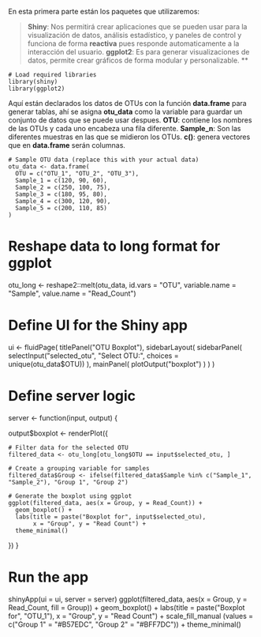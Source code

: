 En esta primera parte están los paquetes que utilizaremos:
>**Shiny**: Nos permitirá crear aplicaciones que se pueden usar para la visualización de datos, análisis estadístico, y paneles de control y funciona de forma **reactiva** pues responde automaticamente a la interacción del usuario.
>**ggplot2**: Es para generar visualizaciones de datos, permite crear gráficos de forma modular y personalizable.
**
```
# Load required libraries
library(shiny)
library(ggplot2)
```
Aquí están declarados los datos de OTUs con la función **data.frame** para generar tablas, ahí se asigna **otu_data** como la variable para guardar un conjunto de datos que se puede usar despues.
**OTU**: contiene los nombres de las OTUs y cada uno encabeza una fila diferente.
**Sample_n**: Son las diferentes muestras en las que se midieron los OTUs.
**c()**: genera vectores que en **data.frame** serán columnas.
```
# Sample OTU data (replace this with your actual data)
otu_data <- data.frame(
  OTU = c("OTU_1", "OTU_2", "OTU_3"),
  Sample_1 = c(120, 90, 60),
  Sample_2 = c(250, 100, 75),
  Sample_3 = c(180, 95, 80),
  Sample_4 = c(300, 120, 90),
  Sample_5 = c(200, 110, 85)
)
```

# Reshape data to long format for ggplot
otu_long <- reshape2::melt(otu_data, id.vars = "OTU", variable.name = "Sample", value.name = "Read_Count")

# Define UI for the Shiny app
ui <- fluidPage(
  titlePanel("OTU Boxplot"),
  sidebarLayout(
    sidebarPanel(
      selectInput("selected_otu", "Select OTU:", choices = unique(otu_data$OTU))
    ),
    mainPanel(
      plotOutput("boxplot")
    )
  )
)

# Define server logic
server <- function(input, output) {
  
  output$boxplot <- renderPlot({
    
    # Filter data for the selected OTU
    filtered_data <- otu_long[otu_long$OTU == input$selected_otu, ]
    
    # Create a grouping variable for samples
    filtered_data$Group <- ifelse(filtered_data$Sample %in% c("Sample_1", "Sample_2"), "Group 1", "Group 2")
    
    # Generate the boxplot using ggplot
    ggplot(filtered_data, aes(x = Group, y = Read_Count)) +
      geom_boxplot() +
      labs(title = paste("Boxplot for", input$selected_otu),
           x = "Group", y = "Read Count") +
      theme_minimal()
  })
}

# Run the app
shinyApp(ui = ui, server = server)
  ggplot(filtered_data, aes(x = Group, y = Read_Count, fill = Group)) +
  geom_boxplot() +
  labs(title = paste("Boxplot for", "OTU_1"),
       x = "Group", y = "Read Count") +
  scale_fill_manual (values = c("Group 1" = "#B57EDC", "Group 2" = "#BFF7DC")) + theme_minimal()
